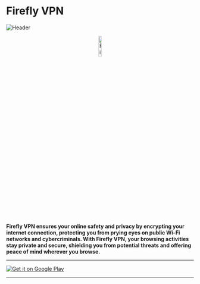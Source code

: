 # Firefly VPN

![Header](https://raw.githubusercontent.com/Fireflyvpn/fireflyvpn.com/e808219405ed0cc869793da01773887f1b3581ab/header.svg?token=BLPTCCA6KSNVESJLOB5FHWLHR6LGW)

<p align="center">
  <img src="https://raw.githubusercontent.com/Fireflyvpn/fireflyvpn.com/5d0eb597d4fde7b279828f7e22e96b420fa73753/iconforgit.svg?token=BLPTCCGZUBZKMNYSNWAPF3LHR6NQ2" alt="Firefly VPN Icon" style="border-radius: 15px; width: 12%; margin-bottom: 20px;" />
</p>

<p align="left">
  <strong>Firefly VPN ensures your online safety and privacy by encrypting your internet connection, protecting you from prying eyes on public Wi-Fi networks and cybercriminals. With Firefly VPN, your browsing activities stay private and secure, shielding you from potential threats and offering peace of mind wherever you browse.</strong>
</p>

---

[![Get it on Google Play](https://upload.wikimedia.org/wikipedia/commons/7/78/Google_Play_Store_badge_EN.svg)](https://play.google.com/store/apps/details?id=com.fireflyvpn)

---
